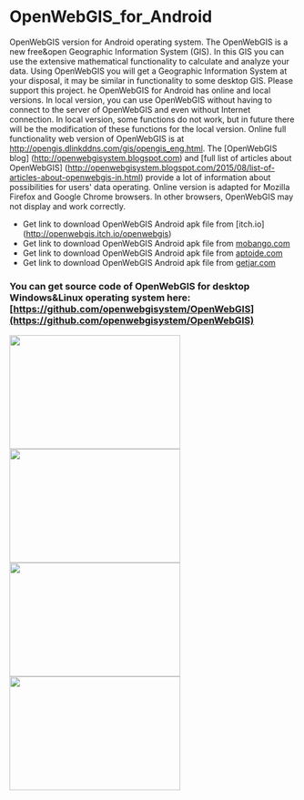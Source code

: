 # OpenWebGIS_for_Android
OpenWebGIS version for Android operating system. 
The OpenWebGIS is a new free&open Geographic Information System (GIS). 
In this GIS you can use the extensive mathematical functionality to calculate and analyze your data. 
Using OpenWebGIS you will get a Geographic Information System at your disposal, it may be similar in functionality to some desktop GIS. 
Please support this project. 
he OpenWebGIS for Android has online and local versions. 
In local version, you can use OpenWebGIS without having to connect to the server of OpenWebGIS and even without Internet connection.
In local version, some functions do not work, but in future there will be the modification of these functions for the local version. 
Online full functionality web version of OpenWebGIS is at http://opengis.dlinkddns.com/gis/opengis_eng.html.
The [OpenWebGIS blog] (http://openwebgisystem.blogspot.com) and [full list of articles about OpenWebGIS] (http://openwebgisystem.blogspot.com/2015/08/list-of-articles-about-openwebgis-in.html) provide a lot of information about possibilities for users' data operating.
Online version is adapted for Mozilla Firefox and Google Chrome browsers. 
In other browsers, OpenWebGIS may not display and work correctly. 

* Get link to download OpenWebGIS Android apk file from [itch.io] (http://openwebgis.itch.io/openwebgis) 
* Get link to download OpenWebGIS Android apk file from [mobango.com](http://www.mobango.com/openwebgis/?cid=2016002&catid=11&frompage=search&firstdownload=1&pni=1#_=_)
* Get link to download OpenWebGIS Android apk file from [aptoide.com](http://openwebgis.store.aptoide.com/app/market/openwebgis_app.openwebgis/2/13385533/OpenWebGIS)
* Get link to download OpenWebGIS Android apk file from [getjar.com](http://www.getjar.com/mobile/870121/OpenWebGIS)
</p>

### You can get source code of OpenWebGIS for desktop Windows&Linux operating system here: [https://github.com/openwebgisystem/OpenWebGIS](https://github.com/openwebgisystem/OpenWebGIS)
<p align="left">
<img width="300" height="200" src="https://img.itch.io/aW1hZ2UvNDQ0OTUvMTkxOTYwLnBuZw==/original/C%2FSpld.png" />
<img width="300" height="200" src="https://img.itch.io/aW1hZ2UvNDQ0OTUvMTkxOTYxLnBuZw==/original/11kfvk.png" />
<img width="300" height="200" src="http://img.getjar.mobi/ss/86/870121.png" />
<img width="300" height="200" src="http://img.getjar.mobi/ss/86/870121_4.png" />
</p>
